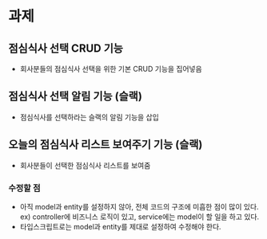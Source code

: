 # 과제

## 점심식사 선택 CRUD 기능
- 회사분들의 점심식사 선택을 위한 기본 CRUD 기능을 집어넣음

## 점심식사 선택 알림 기능 (슬랙)
- 점심식사를 선택하라는 슬랙의 알림 기능을 삽입

## 오늘의 점심식사 리스트 보여주기 기능 (슬랙)
- 회사분들이 선택한 점심식사 리스트를 보여줌

### 수정할 점
- 아직 model과 entity를 설정하지 않아, 전체 코드의 구조에 미흡한 점이 많이 있다.
ex) controller에 비즈니스 로직이 있고, service에는 model이 할 일을 하고 있다.
- 타입스크립트로는 model과 entity를 제대로 설정하여 수정해야 한다.
